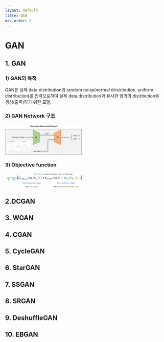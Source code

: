 ```yaml
---
layout: default
title: GAN
nav_order: 2
---
```


# GAN

## 1. GAN
### 1) GAN의 목적
GAN은 실제 data distribution과 random noise(normal dristribution, uniform distribution)를 입력으로하여 실제 data distribution과 유사한 임의의 distribution을 생성(출력)하기 위한 모델.  
### 2) GAN Network 구조
<img src='/figure/GAN_Architecture.png' height="50%" width="50%" align="center"/>  

### 3) Objective function 
<img src='/figure/GAN_Objective_function.png' height="50%" width="50%" align="center"/>  

## 2.DCGAN

## 3. WGAN

## 4. CGAN

## 5. CycleGAN

## 6. StarGAN

## 7. SSGAN

## 8. SRGAN

## 9. DeshuffleGAN

## 10. EBGAN
